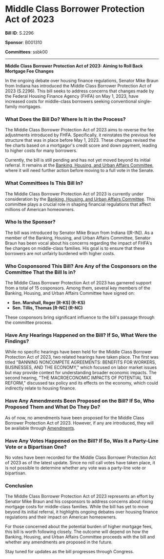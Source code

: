 # Middle Class Borrower Protection Act of 2023

**Bill ID**: S.2296

**Sponsor**: B001310

**Committees**: ssbk00

---

**Middle Class Borrower Protection Act of 2023: Aiming to Roll Back Mortgage Fee Changes**

In the ongoing debate over housing finance regulations, Senator Mike Braun from Indiana has introduced the Middle Class Borrower Protection Act of 2023 (S.2296). This bill seeks to address concerns that changes made by the Federal Housing Finance Agency (FHFA) on May 1, 2023, have increased costs for middle-class borrowers seeking conventional single-family mortgages.

### What Does the Bill Do? Where Is It in the Process?

The Middle Class Borrower Protection Act of 2023 aims to reverse the fee adjustments introduced by FHFA. Specifically, it reinstates the previous fee structure that was in place before May 1, 2023. These changes revised the fee charts based on a mortgagor's credit score and down payment, leading to higher costs for many borrowers.

Currently, the bill is still pending and has not yet moved beyond its initial referral. It remains at the [Banking, Housing, and Urban Affairs Committee](https://www.congress.gov/committee/banking-housing-and-urban-affairs), where it will need further action before moving to a full vote in the Senate.

### What Committees Is This Bill In?

The Middle Class Borrower Protection Act of 2023 is currently under consideration by the [Banking, Housing, and Urban Affairs Committee](https://www.congress.gov/committee/banking-housing-and-urban-affairs). This committee plays a crucial role in shaping financial regulations that affect millions of American homeowners.

### Who Is the Sponsor?

The bill was introduced by Senator Mike Braun from Indiana ([R-IN]). As a member of the Banking, Housing, and Urban Affairs Committee, Senator Braun has been vocal about his concerns regarding the impact of FHFA's fee changes on middle-class families. His goal is to ensure that these borrowers are not unfairly burdened with higher costs.

### Who Cosponsored This Bill? Are Any of the Cosponsors on the Committee That the Bill Is in?

The Middle Class Borrower Protection Act of 2023 has garnered support from a total of 15 cosponsors. Among them, several key members of the Banking, Housing, and Urban Affairs Committee have signed on:

- **Sen. Marshall, Roger [R-KS] (R-KS)**
- **Sen. Tillis, Thomas [R-NC] (R-NC)**

These cosponsors bring significant influence to the bill's passage through the committee process.

### Have Any Hearings Happened on the Bill? If So, What Were the Findings?

While no specific hearings have been held for the Middle Class Borrower Protection Act of 2023, two related hearings have taken place. The first was titled "BANNING NONCOMPETE AGREEMENTS: BENEFITS FOR WORKERS, BUSINESSES, AND THE ECONOMY," which focused on labor market issues but may provide context for understanding broader economic impacts. The second hearing, "THE MACROECONOMIC IMPACTS OF POTENTIAL TAX REFORM," discussed tax policy and its effects on the economy, which could indirectly relate to housing finance.

### Have Any Amendments Been Proposed on the Bill? If So, Who Proposed Them and What Do They Do?

As of now, no amendments have been proposed for the Middle Class Borrower Protection Act of 2023. However, if any are introduced, they will be available through [Amendments](https://www.congress.gov/bill/118th-congress/senate-bill/2296/amendments).

### Have Any Votes Happened on the Bill? If So, Was It a Party-Line Vote or a Bipartisan One?

No votes have been recorded for the Middle Class Borrower Protection Act of 2023 as of the latest update. Since no roll call votes have taken place, it is not possible to determine whether any vote was a party-line vote or bipartisan.

### Conclusion

The Middle Class Borrower Protection Act of 2023 represents an effort by Senator Mike Braun and his cosponsors to address concerns about rising mortgage costs for middle-class families. While the bill has yet to move beyond its initial referral, it highlights ongoing debates over housing finance regulations and their impact on American homeowners.

For those concerned about the potential burden of higher mortgage fees, this bill is worth following closely. The outcome will depend on how the Banking, Housing, and Urban Affairs Committee proceeds with the bill and whether any amendments are proposed in the future.

Stay tuned for updates as the bill progresses through Congress.